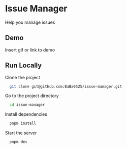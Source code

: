 
# Issue Manager

Help you manage issues




## Demo

Insert gif or link to demo


## Run Locally

Clone the project

```bash
  git clone git@github.com:BaBa0525/issue-manager.git
```

Go to the project directory

```bash
  cd issue-manager
```

Install dependencies

```bash
  pnpm install
```

Start the server

```bash
  pnpm dev
```

